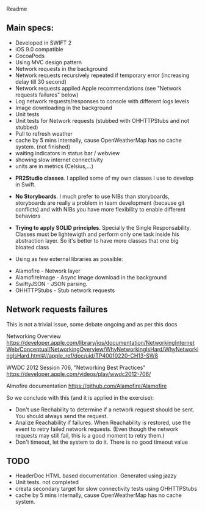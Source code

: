 Readme


## Main specs:

* Developed in SWIFT 2
* iOS 9.0 compatible
* CocoaPods
* Using MVC design pattern
* Network requests in the background
* Network requests recursively repeated if temporary error (increasing delay till 30 second)
* Network requests applied Apple recommendations (see "Network requests failures" below)
* Log network requests/responses to console with different logs levels
* Image downloading in the background
* Unit tests
* Unit tests for Network requests (stubbed with OHHTTPStubs and not stubbed)
* Pull to refresh weather
* cache by 5 mins internally, cause OpenWeatherMap has no cache system. (not finished)
* waiting indicators in status bar / webview
* showing slow internet connectivity
* units are in metrics (Celsius,...)

- **PR2Studio classes**. I applied some of my own classes I use to develop in Swift.

- **No Storyboards**. I much prefer to use NIBs than storyboards, storyboards are really a problem in team development (because git conflicts) and with NIBs you have more flexibility to enable different behaviors

- **Trying to apply SOLID principles**. Specially the Single Responsability. Classes must be lightewigth and perform only one task inside his abstraction layer. So it's better to have more classes that one big bloated class 

- Using as few external libraries as possible:

* Alamofire - Network layer
* AlamofireImage - Async Image download in the background
* SwiftyJSON - JSON parsing.
* OHHTTPStubs - Stub network requests

## Network requests failures

This is not a trivial issue, some debate ongoing and as per this docs

Networking Overview
https://developer.apple.com/library/ios/documentation/NetworkingInternetWeb/Conceptual/NetworkingOverview/WhyNetworkingIsHard/WhyNetworkingIsHard.html#//apple_ref/doc/uid/TP40010220-CH13-SW8

WWDC 2012 Session 706, "Networking Best Practices"
https://developer.apple.com/videos/play/wwdc2012-706/

Almofire documentation
https://github.com/Alamofire/Alamofire

So we conclude with this (and it is applied in the exercise):

* Don't use Rechability to determine if a network request should be sent. You should always send the request.
* Analize Reachability if failures. When Reachability is restored, use the event to retry failed network requests. (Even though the network requests may still fail, this is a good moment to retry them.)
* Don't timeout, let the system to do it. There is no good timeout value


## TODO

* HeaderDoc HTML based documentation. Generated using jazzy
* Unit tests. not completed
* creata secondary target for slow connectivity tests using OHHTTPStubs
* cache by 5 mins internally, cause OpenWeatherMap has no cache system.
